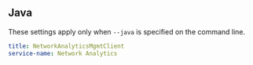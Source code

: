 ## Java

These settings apply only when `--java` is specified on the command line.

``` yaml $(java)
title: NetworkAnalyticsMgmtClient
service-name: Network Analytics
```
